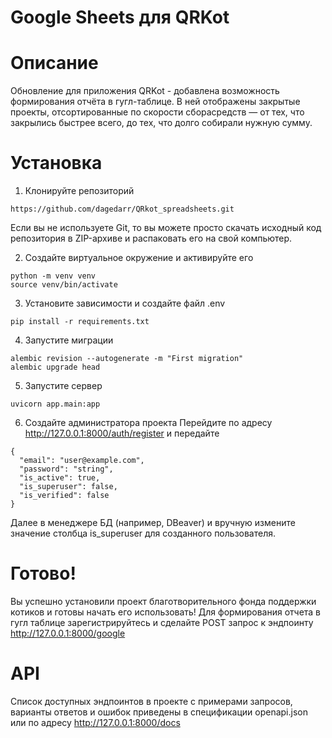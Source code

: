 # Google Sheets для QRKot


# Описание
Обновление для приложения QRKot - добавлена возможность формирования отчёта в гугл-таблице. В ней отображены закрытые проекты, отсортированные по скорости сборасредств — от тех, что закрылись быстрее всего, до тех, что долго собирали нужную сумму.
 
  
# Установка

1. Клонируйте репозиторий
```
https://github.com/dagedarr/QRkot_spreadsheets.git
```
Если вы не используете Git, то вы можете просто скачать исходный код репозитория в ZIP-архиве и распаковать его на свой компьютер.

2. Создайте виртуальное окружение и активируйте его
```
python -m venv venv
source venv/bin/activate
```
3. Установите зависимости и создайте файл .env
```
pip install -r requirements.txt
```
4. Запустите миграции
```
alembic revision --autogenerate -m "First migration" 
alembic upgrade head 
```
5. Запустите сервер
```
uvicorn app.main:app
```
6. Создайте администратора проекта
Перейдите по адресу http://127.0.0.1:8000/auth/register и передайте
```
{
  "email": "user@example.com",
  "password": "string",
  "is_active": true,
  "is_superuser": false,
  "is_verified": false
}
```
Далее в менеджере БД (например, DBeaver) и вручную измените значение столбца is_superuser для созданного пользователя.

# Готово!
Вы успешно установили проект благотворительного фонда поддержки котиков и готовы начать его использовать!
Для формирования отчета в гугл таблице зарегистрируйтесь и сделайте POST запрос к эндпоинту http://127.0.0.1:8000/google

# API  
Список доступных эндпоинтов в проекте c примерами запросов, варианты ответов и ошибок приведены в спецификации openapi.json или по адресу http://127.0.0.1:8000/docs
  
